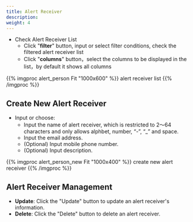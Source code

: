 ```yaml
---
title: Alert Receiver
description: 
weight: 4
---
```


* Check Alert Receiver List
  * Click "**filter**" button, input or select filter conditions, check the filtered alert receiver list
  * Click "**columns**" button，select the columns to be displayed in the list，by default it shows all columns


{{% imgproc alert_person Fit "1000x600" %}}
alert receiver list
{{% /imgproc %}}


## Create New Alert Receiver
* Input or choose:
  * Input the name of alert receiver, which is restricted to 2～64 characters and only allows alphbet, number, “-”, “_” and space.
  * Input the email address.
  * (Optional) Input mobile phone number.
  * (Optional) Input description.
  
{{% imgproc alert_person_new Fit "1000x400" %}}
create new alert receiver 
{{% /imgproc %}}


## Alert Receiver Management
* **Update**: Click the "Update" button to update an alert receiver's information. 
* **Delete**: Click the "Delete" button to delete an alert receiver. 